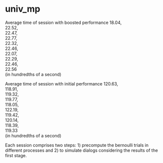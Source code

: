 # univ_mp

Average time of session with boosted performance 
18.04,	
22.52,	
22.47,	
22.77,	
22.32,	
22.46,	
22.07,	
22.29,	
22.46,	
22.56	
(in hundredths of a second)

Average time of session with initial performance 
120.63,	 
118.91,	 
119.32,	 
119.77,	 
118.05,	 
122.19,	 
119.42,	 
120.14,	 
118.39,	 
119.33	 
(in hundredths of a second)

Each session comprises two steps: 1) precompute the bernoulli trials in different processes and 2) to simulate dialogs considering the results of the first stage. 
